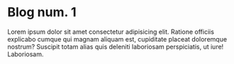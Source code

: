 # Blog num. 1
Lorem ipsum dolor sit amet consectetur adipisicing elit. Ratione officiis explicabo cumque qui magnam aliquam est, cupiditate placeat doloremque nostrum? Suscipit totam alias quis deleniti laboriosam perspiciatis, ut iure! Laboriosam.